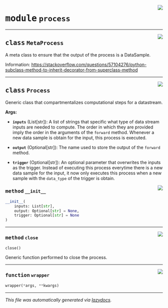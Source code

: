 <!-- markdownlint-disable -->

<a href="https://github.com/edavalosanaya/PyMMDT/blob/main/mm/process.py#L0"><img align="right" style="float:right;" src="https://img.shields.io/badge/-source-cccccc?style=flat-square"></a>

# <kbd>module</kbd> `process`






---

<a href="https://github.com/edavalosanaya/PyMMDT/blob/main/mm/process.py#L44"><img align="right" style="float:right;" src="https://img.shields.io/badge/-source-cccccc?style=flat-square"></a>

## <kbd>class</kbd> `MetaProcess`
A meta class to ensure that the output of the process is a DataSample. 

Information: https://stackoverflow.com/questions/57104276/python-subclass-method-to-inherit-decorator-from-superclass-method 





---

<a href="https://github.com/edavalosanaya/PyMMDT/blob/main/mm/process.py#L58"><img align="right" style="float:right;" src="https://img.shields.io/badge/-source-cccccc?style=flat-square"></a>

## <kbd>class</kbd> `Process`
Generic class that compartmentalizes computational steps for a datastream. 



**Args:**
 
 - <b>`inputs`</b> (List[str]):  A list of strings that specific what type of  data stream inputs are needed to compute. The order in which they are provided imply the order in the arguments of the ``forward`` method. Whenever a new data sample is obtain for the input, this process is executed. 


 - <b>`output`</b> (Optional[str]):  The name used to store the output of the ``forward`` method. 


 - <b>`trigger`</b> (Optional[str]):  An optional parameter that overwrites the inputs as the trigger. Instead of executing this process everytime there is a new data sample for the input, it now only executes this process when a new sample with the ``data_type`` of  the trigger is obtain. 

<a href="https://github.com/edavalosanaya/PyMMDT/blob/main/mm/process.py#L79"><img align="right" style="float:right;" src="https://img.shields.io/badge/-source-cccccc?style=flat-square"></a>

### <kbd>method</kbd> `__init__`

```python
__init__(
    inputs: List[str],
    output: Optional[str] = None,
    trigger: Optional[str] = None
)
```








---

<a href="https://github.com/edavalosanaya/PyMMDT/blob/main/mm/process.py#L106"><img align="right" style="float:right;" src="https://img.shields.io/badge/-source-cccccc?style=flat-square"></a>

### <kbd>method</kbd> `close`

```python
close()
```

Generic function performed to close the process. 

---

<a href="https://github.com/edavalosanaya/PyMMDT/blob/main/mm/process.py#L13"><img align="right" style="float:right;" src="https://img.shields.io/badge/-source-cccccc?style=flat-square"></a>

### <kbd>function</kbd> `wrapper`

```python
wrapper(*args, **kwargs)
```








---

_This file was automatically generated via [lazydocs](https://github.com/ml-tooling/lazydocs)._
